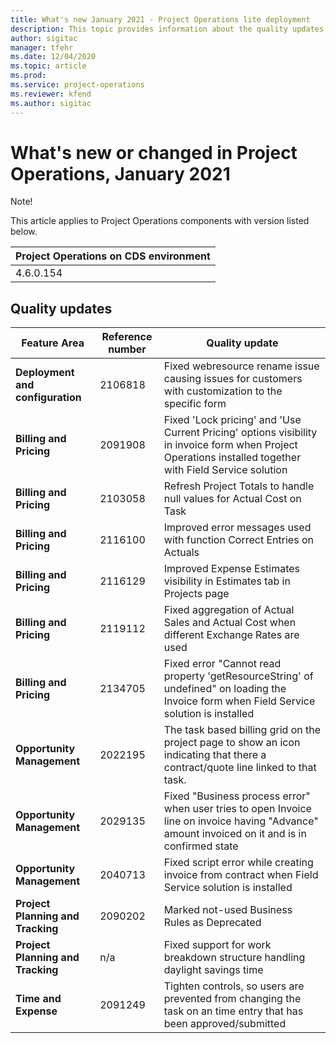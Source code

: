```yaml
---
title: What's new January 2021 - Project Operations lite deployment
description: This topic provides information about the quality updates available in the January 2021 release of Project Operations lite deployment.
author: sigitac
manager: tfehr
ms.date: 12/04/2020
ms.topic: article
ms.prod:
ms.service: project-operations
ms.reviewer: kfend 
ms.author: sigitac
---
```

# What&#39;s new or changed in Project Operations, January 2021

Note!

This article applies to Project Operations components with version listed below.

| Project Operations on CDS environment |
| --- |
| 4.6.0.154 |

## Quality updates

| **­­­­Feature Area** | **Reference number** | **Quality update** |
| --- | --- | --- |
| **Deployment and configuration** | 2106818 | Fixed webresource rename issue causing issues for customers with customization to the specific form |
| **Billing and Pricing** | 2091908 | Fixed &#39;Lock pricing&#39; and &#39;Use Current Pricing&#39; options visibility in invoice form when Project Operations installed together with Field Service solution |
| **Billing and Pricing** | 2103058 | Refresh Project Totals to handle null values for Actual Cost on Task |
| **Billing and Pricing** | 2116100 | Improved error messages used with function Correct Entries on Actuals |
| **Billing and Pricing** | 2116129 | Improved Expense Estimates visibility in Estimates tab in Projects page |
| **Billing and Pricing** | 2119112 | Fixed aggregation of Actual Sales and Actual Cost when different Exchange Rates are used |
| **Billing and Pricing** | 2134705 | Fixed error &quot;Cannot read property &#39;getResourceString&#39; of undefined&quot; on loading the Invoice form when Field Service solution is installed |
| **Opportunity Management** | 2022195 | The task based billing grid on the project page to show an icon indicating that there a contract/quote line linked to that task. |
| **Opportunity Management** | 2029135 | Fixed &quot;Business process error&quot; when user tries to open Invoice line on invoice having &quot;Advance&quot; amount invoiced on it and is in confirmed state |
| **Opportunity Management** | 2040713 | Fixed script error while creating invoice from contract when Field Service solution is installed |
| **Project Planning and Tracking** | 2090202 | Marked not-used Business Rules as Deprecated |
| **Project Planning and Tracking** | n/a | Fixed support for work breakdown structure handling daylight savings time |
| **Time and Expense** | 2091249 | Tighten controls, so users are prevented from changing the task on an time entry that has been approved/submitted |
